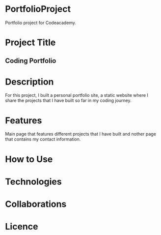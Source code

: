 # PortfolioProject
Portfolio project for Codeacademy.
# Project Title
## Coding Portfolio
# Description
For this project, I built a personal portfolio site, a static website where I share the projects that I have built so far in my coding journey. 
# Features
Main page that features different projects that I have built and nother page that contains my contact information. 
# How to Use
# Technologies
# Collaborations
# Licence
